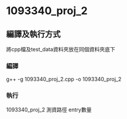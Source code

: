 # 1093340_proj_2

## 編譯及執行方式
將cpp檔及test_data資料夾放在同個資料夾底下
### 編譯
g++ -g 1093340_proj_2.cpp -o 1093340_proj_2
### 執行
1093340_proj_2 測資路徑 entry數量
